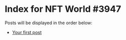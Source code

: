 # Index for NFT World #3947
Posts will be displayed in the order below:

- [Your first post](./001-first.md)

